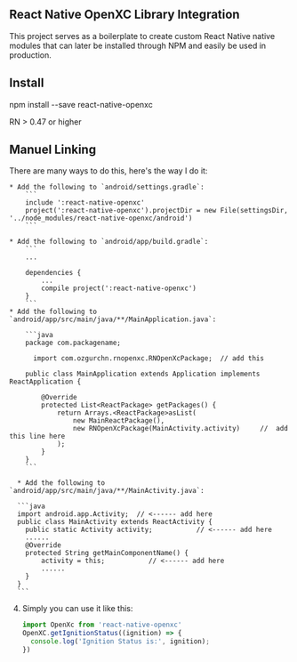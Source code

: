 ## React Native OpenXC Library Integration
This project serves as a boilerplate to create custom React Native native modules that can later be installed through NPM and easily be used in production.


## Install

  npm install --save react-native-openxc

  RN > 0.47 or higher

## Manuel Linking

There are many ways to do this, here's the way I do it:

    * Add the following to `android/settings.gradle`:
        ```
        include ':react-native-openxc'
        project(':react-native-openxc').projectDir = new File(settingsDir, '../node_modules/react-native-openxc/android')
        ```

    * Add the following to `android/app/build.gradle`:
        ```
        ...

        dependencies {
            ...
            compile project(':react-native-openxc')
        }
        ```
    * Add the following to `android/app/src/main/java/**/MainApplication.java`:

        ```java
        package com.packagename;

          import com.ozgurchn.rnopenxc.RNOpenXcPackage;  // add this

        public class MainApplication extends Application implements ReactApplication {

            @Override
            protected List<ReactPackage> getPackages() {
                return Arrays.<ReactPackage>asList(
                    new MainReactPackage(),
                    new RNOpenXcPackage(MainActivity.activity)     //  add this line here
                );
            }
        }
        ```

      * Add the following to `android/app/src/main/java/**/MainActivity.java`:

      ```java
      import android.app.Activity;  // <------ add here
      public class MainActivity extends ReactActivity {
        public static Activity activity;           // <------ add here
        ......
        @Override
        protected String getMainComponentName() {
            activity = this;           // <------ add here
            ......
        }
      }
      ```

4. Simply you can use it like this:

    ```javascript
    import OpenXc from 'react-native-openxc'
    OpenXC.getIgnitionStatus((ignition) => {
      console.log('Ignition Status is:', ignition);
    })
    ```
